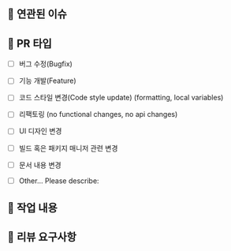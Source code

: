 ## 📌 연관된 이슈
<!-- 연관된 이슈가 있다면 #이슈번호를 작성해주세요  -->


## 🚀 PR 타입
<!-- ✅를 사용해 PR 타입을 체크해주세요 -->

- [ ] 버그 수정(Bugfix)
- [ ] 기능 개발(Feature)
- [ ] 코드 스타일 변경(Code style update) (formatting, local variables)
- [ ] 리팩토링 (no functional changes, no api changes)
- [ ] UI 디자인 변경
- [ ] 빌드 혹은 패키지 매니저 관련 변경
- [ ] 문서 내용 변경
- [ ] Other… Please describe:


## 👷 작업 내용 
<!-- 이번 PR에서 작업한 상세 내용을 작성해 주세요. -->


## 🙏 리뷰 요구사항
<!-- 리뷰어가 특별히 봐주었으면 하는 부분이 있다면 작성해주세요 
ex. ooo 변수명을 더 잘짓고 싶은데 좋은 명칭이 있을까요? -->

